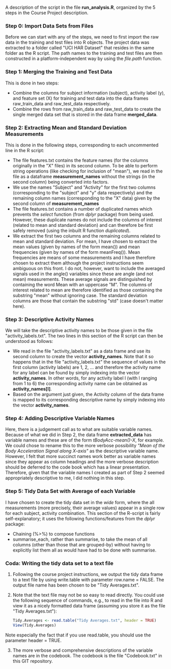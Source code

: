 A description of the script in the file **run\_analysis.R**, organized
by the 5 steps in the Course Project description.

### Step 0: Import Data Sets from Files

Before we can start with any of the steps, we need to first import the
raw data in the training and test files into R objects. The project
data was extracted to a folder called "UCI HAR Dataset" that resides
in the same folder as the R script. The path names to the training and
test files are then constructed in a platform-independent way by using 
the *file.path* function.

### Step 1: Merging the Training and Test Data

This is done in two steps:
* Combine the columns for subject information (subject), activity label (y), and
feature set (X) for training and test data into the data frames
raw_train_data and raw_test_data respectively. 
* Combine the rows from raw_train_data and raw_test_data to create the
single merged data set that is stored in the data frame **merged_data**.

### Step 2: Extracting Mean and Standard Deviation Measurements

This is done in the following steps, corresponding to each uncommented
line in the R script:
* The file features.txt contains the feature names (for the columns
originally in the "X" files) in its second column. To be able to
perform string operations (like checking for inclusion of "mean"), we
read in the file as a dataframe **measurement_names** without the
strings (in the second column) being converted into factors.
* We use the names "Subject" and "Activity" for the first two columns
(corresponding to the "subject" and "y" data respectively) and the
remaining column names (corresponding to the "X" data) given by the
second column of **measurement_names**
* The file features.txt contains a number of duplicated names which
prevents the *select* function (from *dplyr* package) from being
used. However, these duplicate names do not include the columns of
interest (related to mean and standard deviation) and can therefore be
first safely removed (using the inbuilt R function *duplicated*).
* We extract the first two columns and the remaining columns related
to mean and standard deviation. For mean, I have chosen to extract the
mean values (given by names of the form mean()) and mean frequencies
(given by names of the form meanFreq()). Mean frequencies are means of
some measurements and I have therefore chosen to extract them although
the project instructions seem ambiguous on this front. I do not,
however, want to include the averaged signals used in the angle()
variables since these are angle (and not mean) measurements. These
average signals are distinguished by containing the word Mean with an
uppercase "M". The columns of interest related to mean are therefore
identified as those containing the substring "mean" without ignoring
case. The standard deviation columns are those that contain the
substring "std" (case doesn't matter here).   

### Step 3: Descriptive Activity Names

We will take the descriptive activity names to be those given in the
file "activity_labels.txt". The two lines in this section of the R
script can then be understood as follows: 
* We read in the file "activity_labels.txt" as a data frame and use
its second column to create the vector **activity_names**. Note that
it so happens that in the file "activity_labels.txt" the sequence of 
values in the first column (activity labels) are 1, 2, ... and
therefore the activity name for any label can be found by simply
indexing into the vector **activity_names**. In other words, for any
activity label l (with l ranging from 1 to 6) the corresponding
activity name can be obtained as **activity_names[l]**. 
* Based on the argument just given, the Activity column of the data
frame is mapped to its corresponding descriptive name by simply
indexing into the vector **activity_names**. 

### Step 4: Adding Descriptive Variable Names

Here, there is a judgement call as to what are suitable variable
names. Because of what we did in Step 2, the data frame
**extracted_data** has variable names and these are of the form
*tBodyAcc-mean()-X*, for example. We could chose to rename this to the
more verbose possibility *"Mean of the Body Acceleration Signal along
X-axis"* as the descriptive variable name. However, I felt that more
succinct names work better as variable names since they appear as
column headings and the more verbose description should be deferred to
the code book which has a linear presentation. Therefore, given that
the variable names I created as part of Step 2 seemed appropriately
descriptive to me, I did nothing in this step.

### Step 5: Tidy Data Set with Average of each Variable

I have chosen to create the tidy data set in the *wide* form, where
the all measurements (more precisely, their average values) appear in
a single row for each subject, activity combination. This section of
the R-script is fairly self-explanatory; it uses the following
functions/features from the *dplyr* package:
* Chaining (%>%) to compose functions
* summarise_each, rather than summarise, to take the mean of all
columns (other than those that are grouped-by) without having to
explicitly list them all as would have had to be done with summarise.

### Coda: Writing the tidy data set to a text file

1. Following the course project instructions, we output the tidy data
frame to a text file by using write.table with parameter row.name =
FALSE. The output file name has been chosen to be "Tidy Averages.txt".

2. Note that the text file may not be so easy to read directly. You
could use the following sequence of commands, e.g., to read in the
file into R and view it as a nicely formatted data frame (assuming you
store it as the file "Tidy Averages.txt"):   
      ```R
      Tidy.Averages <- read.table("Tidy Averages.txt", header = TRUE)
      View(Tidy.Averages)
      ```
Note especially the fact that if you use read.table, you should use
the parameter header = TRUE.

3. The more verbose and comprehensive descriptions of the variable
names are in the codebook. The codebook is the file "Codebook.txt" in
this GIT repository. 

